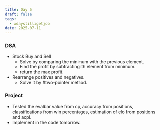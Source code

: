 ```yaml
---
title: Day 5
draft: false
tags:
  - xdaystilligetjob
date: 2025-07-11
---
```

### DSA
- Stock Buy and Sell
	- Solve by comparing the minimum with the previous element.
	- Find the profit by subtracting ith element from minimum.
	- return the max profit.
- Rearrange positives and negatives.
	- Solve it by #two-pointer method.


### Project
- Tested the evalbar value from cp, accuracy from positions, classifications from win percentages, estimation of elo from positions and acpl.
- Implement in the code tomorrow.

